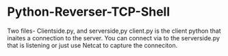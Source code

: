 # Python-Reverser-TCP-Shell
Two files- Clientside.py, and serverside,py
client.py is the client python that inaites a connection to the server. 
You can connect via to the serverside.py that is listening or just use Netcat to capture the conneciton.

